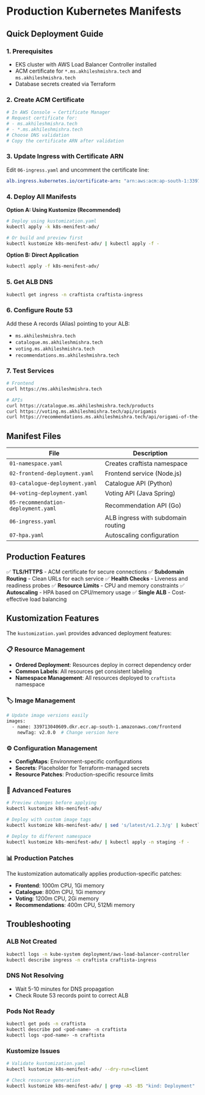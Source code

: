 # Production Kubernetes Manifests

## Quick Deployment Guide

### 1. Prerequisites
- EKS cluster with AWS Load Balancer Controller installed
- ACM certificate for `*.ms.akhileshmishra.tech` and `ms.akhileshmishra.tech`
- Database secrets created via Terraform

### 2. Create ACM Certificate
```bash
# In AWS Console → Certificate Manager
# Request certificate for:
# - ms.akhileshmishra.tech
# - *.ms.akhileshmishra.tech
# Choose DNS validation
# Copy the certificate ARN after validation
```

### 3. Update Ingress with Certificate ARN
Edit `06-ingress.yaml` and uncomment the certificate line:
```yaml
alb.ingress.kubernetes.io/certificate-arn: "arn:aws:acm:ap-south-1:339713040609:certificate/YOUR-CERT-ID"
```

### 4. Deploy All Manifests

**Option A: Using Kustomize (Recommended)**
```bash
# Deploy using kustomization.yaml
kubectl apply -k k8s-menifest-adv/

# Or build and preview first
kubectl kustomize k8s-menifest-adv/ | kubectl apply -f -
```

**Option B: Direct Application**
```bash
kubectl apply -f k8s-menifest-adv/
```

### 5. Get ALB DNS
```bash
kubectl get ingress -n craftista craftista-ingress
```

### 6. Configure Route 53
Add these A records (Alias) pointing to your ALB:
- `ms.akhileshmishra.tech`
- `catalogue.ms.akhileshmishra.tech`
- `voting.ms.akhileshmishra.tech`
- `recommendations.ms.akhileshmishra.tech`

### 7. Test Services
```bash
# Frontend
curl https://ms.akhileshmishra.tech

# APIs
curl https://catalogue.ms.akhileshmishra.tech/products
curl https://voting.ms.akhileshmishra.tech/api/origamis
curl https://recommendations.ms.akhileshmishra.tech/api/origami-of-the-day
```

## Manifest Files

| File | Description |
|------|-------------|
| `01-namespace.yaml` | Creates craftista namespace |
| `02-frontend-deployment.yaml` | Frontend service (Node.js) |
| `03-catalogue-deployment.yaml` | Catalogue API (Python) |
| `04-voting-deployment.yaml` | Voting API (Java Spring) |
| `05-recommendation-deployment.yaml` | Recommendation API (Go) |
| `06-ingress.yaml` | ALB ingress with subdomain routing |
| `07-hpa.yaml` | Autoscaling configuration |

## Production Features

✅ **TLS/HTTPS** - ACM certificate for secure connections
✅ **Subdomain Routing** - Clean URLs for each service
✅ **Health Checks** - Liveness and readiness probes
✅ **Resource Limits** - CPU and memory constraints
✅ **Autoscaling** - HPA based on CPU/memory usage
✅ **Single ALB** - Cost-effective load balancing

## Kustomization Features

The `kustomization.yaml` provides advanced deployment features:

### 📋 **Resource Management**
- **Ordered Deployment**: Resources deploy in correct dependency order
- **Common Labels**: All resources get consistent labeling
- **Namespace Management**: All resources deployed to `craftista` namespace

### 🏷️ **Image Management**
```bash
# Update image versions easily
images:
  - name: 339713040609.dkr.ecr.ap-south-1.amazonaws.com/frontend
    newTag: v2.0.0  # Change version here
```

### ⚙️ **Configuration Management**
- **ConfigMaps**: Environment-specific configurations
- **Secrets**: Placeholder for Terraform-managed secrets
- **Resource Patches**: Production-specific resource limits

### 🎯 **Advanced Features**
```bash
# Preview changes before applying
kubectl kustomize k8s-menifest-adv/

# Deploy with custom image tags
kubectl kustomize k8s-menifest-adv/ | sed 's/latest/v1.2.3/g' | kubectl apply -f -

# Deploy to different namespace
kubectl kustomize k8s-menifest-adv/ | kubectl apply -n staging -f -
```

### 📊 **Production Patches**
The kustomization automatically applies production-specific patches:
- **Frontend**: 1000m CPU, 1Gi memory
- **Catalogue**: 800m CPU, 1Gi memory  
- **Voting**: 1200m CPU, 2Gi memory
- **Recommendations**: 400m CPU, 512Mi memory

## Troubleshooting

### ALB Not Created
```bash
kubectl logs -n kube-system deployment/aws-load-balancer-controller
kubectl describe ingress -n craftista craftista-ingress
```

### DNS Not Resolving
- Wait 5-10 minutes for DNS propagation
- Check Route 53 records point to correct ALB

### Pods Not Ready
```bash
kubectl get pods -n craftista
kubectl describe pod <pod-name> -n craftista
kubectl logs <pod-name> -n craftista
```

### Kustomize Issues
```bash
# Validate kustomization.yaml
kubectl kustomize k8s-menifest-adv/ --dry-run=client

# Check resource generation
kubectl kustomize k8s-menifest-adv/ | grep -A5 -B5 "kind: Deployment"
```